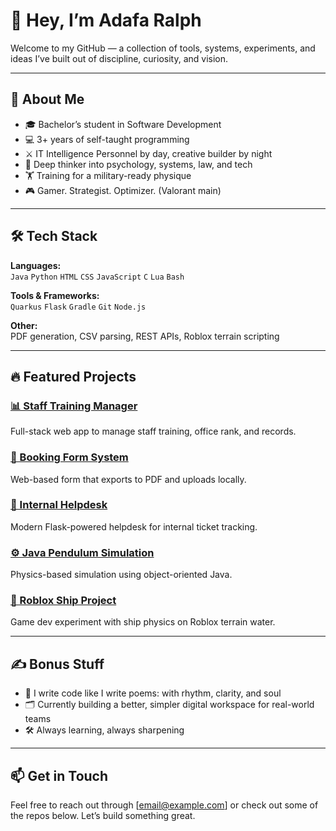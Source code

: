 
<!--
**herbydevs/herbydevs** is a ✨ _special_ ✨ repository because its `README.md` (this file) appears on your GitHub profile.

Here are some ideas to get you started:

- 🔭 I’m currently working on ...
- 🌱 I’m currently learning ...
- 👯 I’m looking to collaborate on ...
- 🤔 I’m looking for help with ...
- 💬 Ask me about ...
- 📫 How to reach me: ...
- 😄 Pronouns: ...
- ⚡ Fun fact: ...
-->


# 👋 Hey, I’m Adafa Ralph

Welcome to my GitHub — a collection of tools, systems, experiments, and ideas I’ve built out of discipline, curiosity, and vision.

---

## 🧠 About Me

- 🎓 Bachelor’s student in Software Development  
- 💻 3+ years of self-taught programming  
- ⚔️ IT Intelligence Personnel by day, creative builder by night  
- 🧬 Deep thinker into psychology, systems, law, and tech  
- 🏋️ Training for a military-ready physique  
- 🎮 Gamer. Strategist. Optimizer. (Valorant main)

---

## 🛠️ Tech Stack

**Languages:**  
`Java` `Python` `HTML` `CSS` `JavaScript` `C` `Lua` `Bash`  

**Tools & Frameworks:**  
`Quarkus` `Flask` `Gradle` `Git` `Node.js`  

**Other:**  
PDF generation, CSV parsing, REST APIs, Roblox terrain scripting

---

## 🔥 Featured Projects

### [📊 Staff Training Manager](#)  
Full-stack web app to manage staff training, office rank, and records.

### [📁 Booking Form System](#)  
Web-based form that exports to PDF and uploads locally.

### [📨 Internal Helpdesk](#)  
Modern Flask-powered helpdesk for internal ticket tracking.

### [⚙️ Java Pendulum Simulation](#)  
Physics-based simulation using object-oriented Java.

### [🚢 Roblox Ship Project](#)  
Game dev experiment with ship physics on Roblox terrain water.

---

## ✍️ Bonus Stuff

- 💬 I write code like I write poems: with rhythm, clarity, and soul  
- 🗂️ Currently building a better, simpler digital workspace for real-world teams  
- 🛠️ Always learning, always sharpening

---

## 📫 Get in Touch

Feel free to reach out through [email@example.com] or check out some of the repos below. Let’s build something great.
